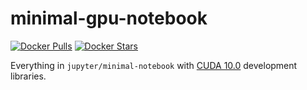 # minimal-gpu-notebook

[![Docker Pulls](https://img.shields.io/docker/pulls/rholbrook/minimal-gpu-notebook)](https://hub.docker.com/repository/docker/rholbrook/minimal-gpu-notebook)
[![Docker Stars](https://img.shields.io/docker/stars/rholbrook/minimal-gpu-notebook)](https://hub.docker.com/repository/docker/rholbrook/minimal-gpu-notebook)

Everything in `jupyter/minimal-notebook` with [CUDA 10.0](https://developer.nvidia.com/cuda-zone) development libraries.
